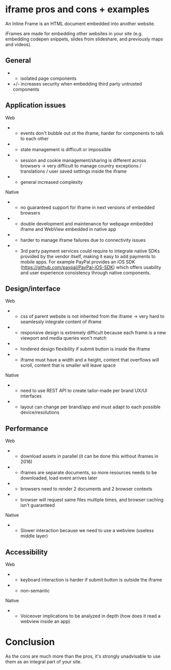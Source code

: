 # iframe pros and cons + examples

An Inline Frame is an HTML document embedded into another website.

iFrames are made for embedding other websites in your site (e.g. embedding codepen snippets, slides from slideshare, and previously maps and videos).

## General

+ + isolated page components
+ +/- increases security when embedding third party untrusted components

## Application issues

Web

- - events don't bubble out ot the iframe, harder for components to talk to each other
- - state management is difficult or impossible 
- - session and cookie management/sharing is different across browsers -> very difficult to manage country exceptions / translations / user saved settings inside the iframe 
- - general increased complexity

Native

- - no guaranteed support for iframe in next versions of embedded browsers
- - double development and maintenance for webpage embedded iframe and WebView embedded in native app
- - harder to manage iframe failures due to connectivity issues
- -	3rd party payment services could require to integrate native SDKs provided by the vendor itself, making it easy to add payments to mobile apps. For example PayPal provides an iOS SDK (https://github.com/paypal/PayPal-iOS-SDK) which offers usability and user experience consistency through native components.

## Design/interface

Web

- - css of parent website is not inherited from the iframe -> very hard to seamlessly integrate content of iframe
- - responsive design is extremely difficult because each frame is a new viewport and media queries won't match
- - hindered design flexibility if submit button is inside the iframe
- - iframe must have a width and a height, content that overflows will scroll, content that is smaller will leave space

Native

- - need to use REST API to create tailor-made per brand UX/UI interfaces
- - layout can change per brand/app and must adapt to each possible device/resolutions

## Performance

Web

- + download assets in parallel (it can be done this without iframes in 2016)
- - iframes are separate documents, so more resources needs to be downloaded, load event arrives later
- - browsers need to render 2 documents and 2 browser contexts
- - browser will request same files multiple times, and browser caching isn't guaranteed

Native

- - Slower interaction because we need to use a webview (useless middle layer)

## Accessibility

Web

- - keyboard interaction is harder if submit button is outside the iframe
- - non-semantic

Native

- - Voiceover implications to be analyzed in depth (how does it read a webview inside an app)

# Conclusion

As the cons are much more than the pros, it's strongly unadvisable to use them as an integral part of your site.
